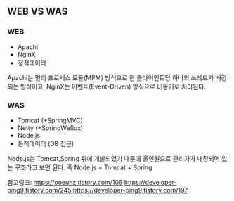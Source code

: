 ## WEB VS WAS 

### WEB
* Apachi
* NginX
* 정적데이터

Apachi는 멀티 프로세스 모듈(MPM) 방식으로 한 클라이언트당 하나의 쓰레드가 배정되는 방식이고, NginX는 이벤트(Event-Driven) 방식으로 비동기로 처리된다. 



### WAS
* Tomcat (+SpringMVC)
* Netty  (+SpringWeflux)
* Node.js 
* 동적데이터 (DB 접근)

Node.js는 Tomcat,Spring 뒤에 개발되었기 때문에 올인원으로 관리자가 내장되어 있는 구조라고 보면 된다. 즉 Node.js = Tomcat + Spring




참고링크:
https://ooeunz.tistory.com/109
https://developer-ping9.tistory.com/245
https://developer-ping9.tistory.com/197
